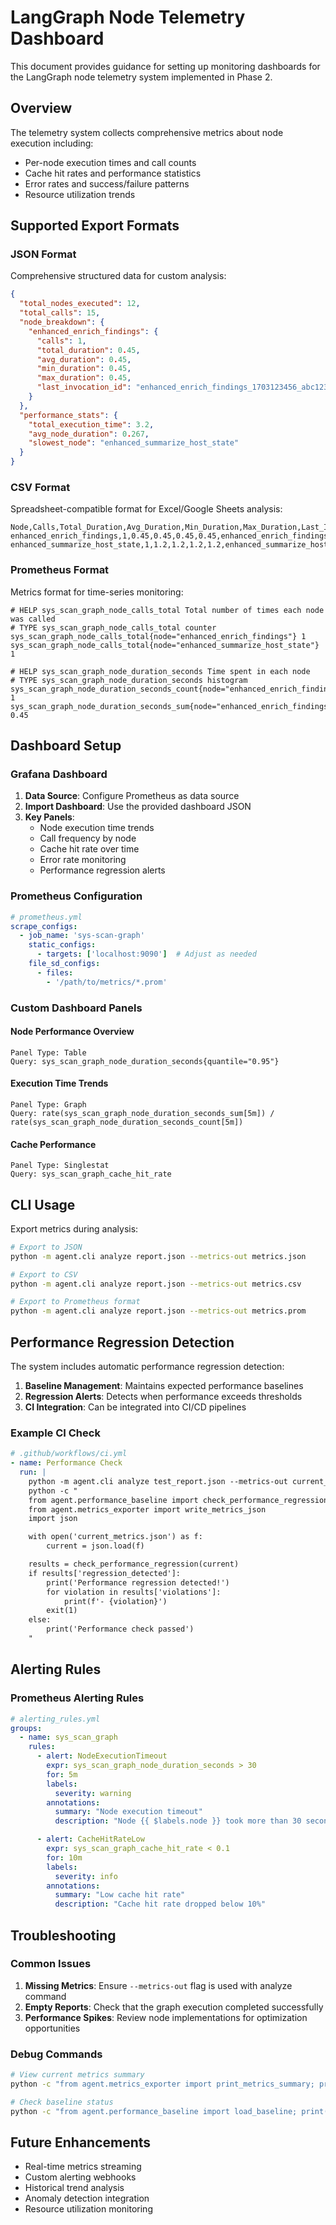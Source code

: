 # LangGraph Node Telemetry Dashboard

This document provides guidance for setting up monitoring dashboards for the LangGraph node telemetry system implemented in Phase 2.

## Overview

The telemetry system collects comprehensive metrics about node execution including:
- Per-node execution times and call counts
- Cache hit rates and performance statistics
- Error rates and success/failure patterns
- Resource utilization trends

## Supported Export Formats

### JSON Format
Comprehensive structured data for custom analysis:
```json
{
  "total_nodes_executed": 12,
  "total_calls": 15,
  "node_breakdown": {
    "enhanced_enrich_findings": {
      "calls": 1,
      "total_duration": 0.45,
      "avg_duration": 0.45,
      "min_duration": 0.45,
      "max_duration": 0.45,
      "last_invocation_id": "enhanced_enrich_findings_1703123456_abc123"
    }
  },
  "performance_stats": {
    "total_execution_time": 3.2,
    "avg_node_duration": 0.267,
    "slowest_node": "enhanced_summarize_host_state"
  }
}
```

### CSV Format
Spreadsheet-compatible format for Excel/Google Sheets analysis:
```csv
Node,Calls,Total_Duration,Avg_Duration,Min_Duration,Max_Duration,Last_Invocation_ID
enhanced_enrich_findings,1,0.45,0.45,0.45,0.45,enhanced_enrich_findings_1703123456_abc123
enhanced_summarize_host_state,1,1.2,1.2,1.2,1.2,enhanced_summarize_host_state_1703123456_def456
```

### Prometheus Format
Metrics format for time-series monitoring:
```prometheus
# HELP sys_scan_graph_node_calls_total Total number of times each node was called
# TYPE sys_scan_graph_node_calls_total counter
sys_scan_graph_node_calls_total{node="enhanced_enrich_findings"} 1
sys_scan_graph_node_calls_total{node="enhanced_summarize_host_state"} 1

# HELP sys_scan_graph_node_duration_seconds Time spent in each node
# TYPE sys_scan_graph_node_duration_seconds histogram
sys_scan_graph_node_duration_seconds_count{node="enhanced_enrich_findings"} 1
sys_scan_graph_node_duration_seconds_sum{node="enhanced_enrich_findings"} 0.45
```

## Dashboard Setup

### Grafana Dashboard

1. **Data Source**: Configure Prometheus as data source
2. **Import Dashboard**: Use the provided dashboard JSON
3. **Key Panels**:
   - Node execution time trends
   - Call frequency by node
   - Cache hit rate over time
   - Error rate monitoring
   - Performance regression alerts

### Prometheus Configuration

```yaml
# prometheus.yml
scrape_configs:
  - job_name: 'sys-scan-graph'
    static_configs:
      - targets: ['localhost:9090']  # Adjust as needed
    file_sd_configs:
      - files:
        - '/path/to/metrics/*.prom'
```

### Custom Dashboard Panels

#### Node Performance Overview
```
Panel Type: Table
Query: sys_scan_graph_node_duration_seconds{quantile="0.95"}
```

#### Execution Time Trends
```
Panel Type: Graph
Query: rate(sys_scan_graph_node_duration_seconds_sum[5m]) / rate(sys_scan_graph_node_duration_seconds_count[5m])
```

#### Cache Performance
```
Panel Type: Singlestat
Query: sys_scan_graph_cache_hit_rate
```

## CLI Usage

Export metrics during analysis:
```bash
# Export to JSON
python -m agent.cli analyze report.json --metrics-out metrics.json

# Export to CSV
python -m agent.cli analyze report.json --metrics-out metrics.csv

# Export to Prometheus format
python -m agent.cli analyze report.json --metrics-out metrics.prom
```

## Performance Regression Detection

The system includes automatic performance regression detection:

1. **Baseline Management**: Maintains expected performance baselines
2. **Regression Alerts**: Detects when performance exceeds thresholds
3. **CI Integration**: Can be integrated into CI/CD pipelines

### Example CI Check
```yaml
# .github/workflows/ci.yml
- name: Performance Check
  run: |
    python -m agent.cli analyze test_report.json --metrics-out current_metrics.json
    python -c "
    from agent.performance_baseline import check_performance_regression
    from agent.metrics_exporter import write_metrics_json
    import json

    with open('current_metrics.json') as f:
        current = json.load(f)

    results = check_performance_regression(current)
    if results['regression_detected']:
        print('Performance regression detected!')
        for violation in results['violations']:
            print(f'- {violation}')
        exit(1)
    else:
        print('Performance check passed')
    "
```

## Alerting Rules

### Prometheus Alerting Rules
```yaml
# alerting_rules.yml
groups:
  - name: sys_scan_graph
    rules:
      - alert: NodeExecutionTimeout
        expr: sys_scan_graph_node_duration_seconds > 30
        for: 5m
        labels:
          severity: warning
        annotations:
          summary: "Node execution timeout"
          description: "Node {{ $labels.node }} took more than 30 seconds"

      - alert: CacheHitRateLow
        expr: sys_scan_graph_cache_hit_rate < 0.1
        for: 10m
        labels:
          severity: info
        annotations:
          summary: "Low cache hit rate"
          description: "Cache hit rate dropped below 10%"
```

## Troubleshooting

### Common Issues

1. **Missing Metrics**: Ensure `--metrics-out` flag is used with analyze command
2. **Empty Reports**: Check that the graph execution completed successfully
3. **Performance Spikes**: Review node implementations for optimization opportunities

### Debug Commands
```bash
# View current metrics summary
python -c "from agent.metrics_exporter import print_metrics_summary; print_metrics_summary({})"

# Check baseline status
python -c "from agent.performance_baseline import load_baseline; print(load_baseline())"
```

## Future Enhancements

- Real-time metrics streaming
- Custom alerting webhooks
- Historical trend analysis
- Anomaly detection integration
- Resource utilization monitoring